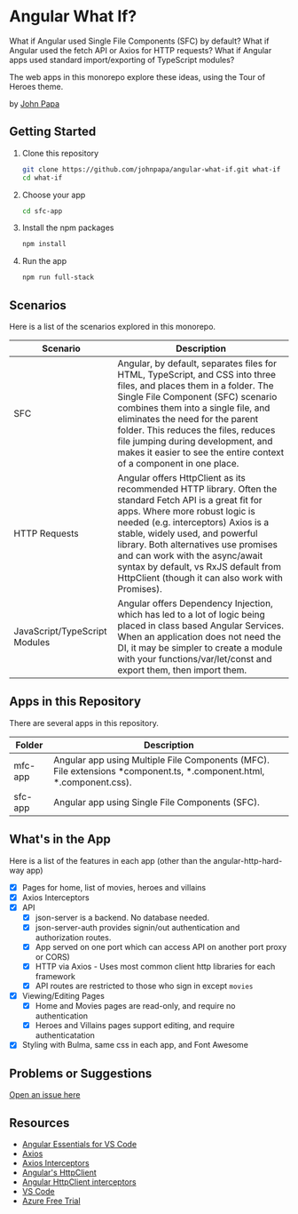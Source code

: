 # Angular What If?

What if Angular used Single File Components (SFC) by default? What if Angular used the fetch API or Axios for HTTP requests? What if Angular apps used standard import/exporting of TypeScript modules?

The web apps in this monorepo explore these ideas, using the Tour of Heroes theme.

by [John Papa](http://twitter.com/john_papa)

## Getting Started

1. Clone this repository

   ```bash
   git clone https://github.com/johnpapa/angular-what-if.git what-if
   cd what-if
   ```

1. Choose your app

   ```bash
   cd sfc-app
   ```

1. Install the npm packages

   ```bash
   npm install
   ```

1. Run the app

   ```bash
   npm run full-stack
   ```

## Scenarios

Here is a list of the scenarios explored in this monorepo.

| Scenario                      | Description                                                                                                                                                                                                                                                                                                                                                                               |
| ----------------------------- | ----------------------------------------------------------------------------------------------------------------------------------------------------------------------------------------------------------------------------------------------------------------------------------------------------------------------------------------------------------------------------------------- |
| SFC                           | Angular, by default, separates files for HTML, TypeScript, and CSS into three files, and places them in a folder. The Single File Component (SFC) scenario combines them into a single file, and eliminates the need for the parent folder. This reduces the files, reduces file jumping during development, and makes it easier to see the entire context of a component in one place.   |
| HTTP Requests                 | Angular offers HttpClient as its recommended HTTP library. Often the standard Fetch API is a great fit for apps. Where more robust logic is needed (e.g. interceptors) Axios is a stable, widely used, and powerful library. Both alternatives use promises and can work with the async/await syntax by default, vs RxJS default from HttpClient (though it can also work with Promises). |
| JavaScript/TypeScript Modules | Angular offers Dependency Injection, which has led to a lot of logic being placed in class based Angular Services. When an application does not need the DI, it may be simpler to create a module with your functions/var/let/const and export them, then import them.                                                                                                                    |

## Apps in this Repository

There are several apps in this repository.

| Folder  | Description                                                                                                             |
| ------- | ----------------------------------------------------------------------------------------------------------------------- |
| mfc-app | Angular app using Multiple File Components (MFC). File extensions \*component.ts, \*.component.html, \*.component.css). |
| sfc-app | Angular app using Single File Components (SFC).                                                                         |

## What's in the App

Here is a list of the features in each app (other than the angular-http-hard-way app)

- [x] Pages for home, list of movies, heroes and villains
- [x] Axios Interceptors
- [x] API
  - [x] json-server is a backend. No database needed.
  - [x] json-server-auth provides signin/out authentication and authorization routes.
  - [x] App served on one port which can access API on another port proxy or CORS)
  - [x] HTTP via Axios - Uses most common client http libraries for each framework
  - [x] API routes are restricted to those who sign in except `movies`
- [x] Viewing/Editing Pages
  - [x] Home and Movies pages are read-only, and require no authentication
  - [x] Heroes and Villains pages support editing, and require authenticatation
- [x] Styling with Bulma, same css in each app, and Font Awesome

## Problems or Suggestions

[Open an issue here](/issues)

## Resources

- [Angular Essentials for VS Code](https://marketplace.visualstudio.com/items?itemName=johnpapa.angular-essentials&WT.mc_id=javascript-0000-jopapa)
- [Axios](https://github.com/axios/axios)
- [Axios Interceptors](https://github.com/axios/axios#interceptors)
- [Angular's HttpClient](https://angular.io/guide/http)
- [Angular HttpClient interceptors](https://angular.io/guide/http#intercepting-requests-and-responses)
- [VS Code](https://code.visualstudio.com/?WT.mc_id=javascript-0000-jopapa)
- [Azure Free Trial](https://azure.microsoft.com/free/?WT.mc_id=javascript-0000-jopapa)

